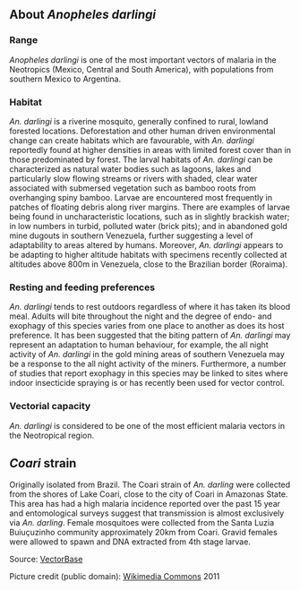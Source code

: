 About *Anopheles darlingi*
--------------------------

### Range

*Anopheles darlingi* is one of the most important vectors of malaria in
the Neotropics (Mexico, Central and South America), with populations
from southern Mexico to Argentina.

### Habitat

*An. darlingi* is a riverine mosquito, generally confined to rural,
lowland forested locations. Deforestation and other human driven
environmental change can create habitats which are favourable, with *An.
darlingi* reportedly found at higher densities in areas with limited
forest cover than in those predominated by forest. The larval habitats
of *An. darlingi* can be characterized as natural water bodies such as
lagoons, lakes and particularly slow flowing streams or rivers with
shaded, clear water associated with submersed vegetation such as bamboo
roots from overhanging spiny bamboo. Larvae are encountered most
frequently in patches of floating debris along river margins. There are
examples of larvae being found in uncharacteristic locations, such as in
slightly brackish water; in low numbers in turbid, polluted water (brick
pits); and in abandoned gold mine dugouts in southern Venezuela, further
suggesting a level of adaptability to areas altered by humans. Moreover,
*An. darlingi* appears to be adapting to higher altitude habitats with
specimens recently collected at altitudes above 800m in Venezuela, close
to the Brazilian border (Roraima).

### Resting and feeding preferences

*An. darlingi* tends to rest outdoors regardless of where it has taken
its blood meal. Adults will bite throughout the night and the degree of
endo- and exophagy of this species varies from one place to another as
does its host preference. It has been suggested that the biting pattern
of *An. darlingi* may represent an adaptation to human behaviour, for
example, the all night activity of *An. darlingi* in the gold mining
areas of southern Venezuela may be a response to the all night activity
of the miners. Furthermore, a number of studies that report exophagy in
this species may be linked to sites where indoor insecticide spraying is
or has recently been used for vector control.

### Vectorial capacity

*An. darlingi* is considered to be one of the most efficient malaria
vectors in the Neotropical region.

*Coari* strain
--------------

Originally isolated from Brazil. The Coari strain of *An. darling* were
collected from the shores of Lake Coari, close to the city of Coari in
Amazonas State. This area has had a high malaria incidence reported over
the past 15 year and entomological surveys suggest that transmission is
almost exclusively via *An. darling*. Female mosquitoes were collected
from the Santa Luzia Buiuçuzinho community approximately 20km from
Coari. Gravid females were allowed to spawn and DNA extracted from 4th
stage larvae.

Source:
[VectorBase](https://veupathdb.org/veupathdb/app/search/dataset/AllDatasets/result?filterTerm=GCA_000211455.3)

Picture credit (public domain): [Wikimedia
Commons](http://commons.wikimedia.org/wiki/File:Anophelesdarlingi.jpg)
2011
